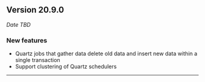 
## Version 20.9.0
_Date TBD_

### New features
* Quartz jobs that gather data delete old data and insert new data within a single transaction
* Support clustering of Quartz schedulers

---
